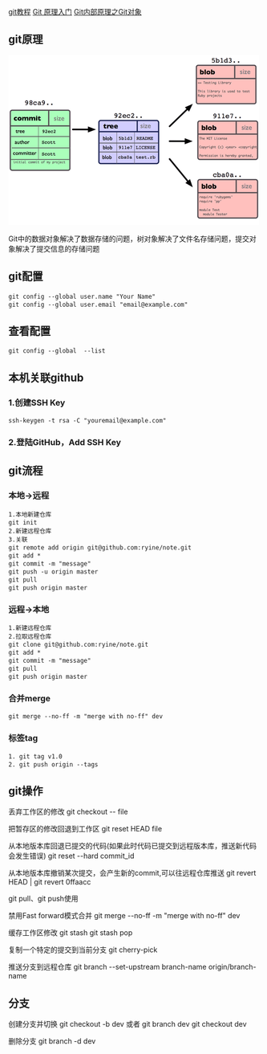 [git教程](https://www.liaoxuefeng.com/wiki/896043488029600)
[Git 原理入门](http://www.ruanyifeng.com/blog/2018/10/git-internals.html)
[Git内部原理之Git对象](https://juejin.cn/post/6844903619175645192)

## git原理
![对象](/images/git_commit.png)

Git中的数据对象解决了数据存储的问题，树对象解决了文件名存储问题，提交对象解决了提交信息的存储问题

## git配置
    git config --global user.name "Your Name"
    git config --global user.email "email@example.com"
## 查看配置
    git config --global  --list

## 本机关联github
### 1.创建SSH Key
    ssh-keygen -t rsa -C "youremail@example.com"
### 2.登陆GitHub，Add SSH Key

## git流程
### 本地->远程
    1.本地新建仓库
    git init
    2.新建远程仓库
    3.关联
    git remote add origin git@github.com:ryine/note.git
    git add * 
    git commit -m "message"
    git push -u origin master
    git pull
    git push origin master

### 远程->本地
    1.新建远程仓库
    2.拉取远程仓库
    git clone git@github.com:ryine/note.git
    git add * 
    git commit -m "message"
    git pull
    git push origin master

### 合并merge
    git merge --no-ff -m "merge with no-ff" dev
    
### 标签tag
    1. git tag v1.0
    2. git push origin --tags

## git操作
丢弃工作区的修改
git checkout -- file

把暂存区的修改回退到工作区
git reset HEAD file

从本地版本库回退已提交的代码(如果此时代码已提交到远程版本库，推送新代码会发生错误)
git reset --hard commit_id

从本地版本库撤销某次提交，会产生新的commit,可以往远程仓库推送
git revert HEAD | git revert 0ffaacc

git pull、git push使用

禁用Fast forward模式合并
git merge --no-ff -m "merge with no-ff" dev

缓存工作区修改
git stash
git stash pop

复制一个特定的提交到当前分支
git cherry-pick <commit>

推送分支到远程仓库
git branch --set-upstream branch-name origin/branch-name

## 分支
创建分支并切换
git checkout -b dev
或者
git branch dev
git checkout dev

删除分支
git branch -d dev